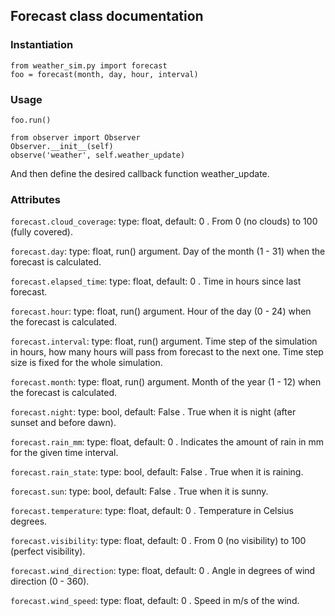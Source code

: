 ## Forecast class documentation
### Instantiation 

```
from weather_sim.py import forecast
foo = forecast(month, day, hour, interval)
```
### Usage
```
foo.run()
```
```
from observer import Observer
Observer.__init__(self)
observe('weather', self.weather_update)
```
And then define the desired callback function weather_update.
### Attributes

```forecast.cloud_coverage```: type: float, default: 0 . From 0 (no clouds) to 100 (fully covered).

```forecast.day```: type: float, run() argument. Day of the month (1 - 31) when the forecast is calculated.

```forecast.elapsed_time```: type: float, default: 0 . Time in hours since last forecast.

```forecast.hour```: type: float, run() argument. Hour of the day (0 - 24) when the forecast is calculated.

```forecast.interval```: type: float, run() argument. Time step of the simulation in hours, how many hours will pass from forecast to the next one. Time step size is fixed for the whole simulation.

```forecast.month```: type: float, run() argument. Month of the year (1 - 12) when the forecast is calculated.

```forecast.night```: type: bool, default: False . True when it is night (after sunset and before dawn).

```forecast.rain_mm```: type: float, default: 0 . Indicates the amount of rain in mm for the given time interval.

```forecast.rain_state```: type: bool, default: False . True when it is raining.

```forecast.sun```: type: bool, default: False . True when it is sunny.

```forecast.temperature```: type: float, default: 0 . Temperature in Celsius degrees.

```forecast.visibility```: type: float, default: 0 . From 0 (no visibility) to 100 (perfect visibility).

```forecast.wind_direction```: type: float, default: 0 . Angle in degrees of wind direction (0 - 360).

```forecast.wind_speed```: type: float, default: 0 . Speed in m/s of the wind.


